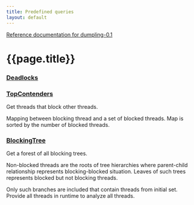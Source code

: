 ```yaml
---
title: Predefined queries
layout: default
---
```

[Reference documentation for dumpling-0.1](.)
# {{page.title}}
### [Deadlocks](./apidocs/com/github/olivergondza/dumpling/query/Deadlocks.html)

### [TopContenders](./apidocs/com/github/olivergondza/dumpling/query/TopContenders.html)
Get threads that block other threads.

 Mapping between blocking thread and a set of blocked threads.
 Map is sorted by the number of blocked threads.
### [BlockingTree](./apidocs/com/github/olivergondza/dumpling/query/BlockingTree.html)
Get a forest of all blocking trees.

 Non-blocked threads are the roots of tree hierarchies where parent-child
 relationship represents blocking-blocked situation. Leaves of such trees
 represents blocked but not blocking threads.

 Only such branches are included that contain threads from initial set.
 Provide all threads in runtime to analyze all threads.
